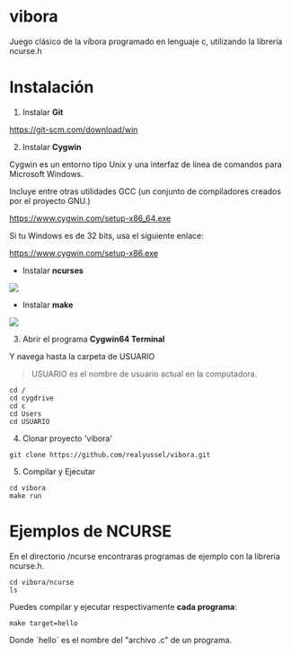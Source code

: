 # vibora

Juego clásico de la víbora programado en lenguaje c, utilizando la librería ncurse.h

# Instalación

1. Instalar __Git__

https://git-scm.com/download/win

2. Instalar __Cygwin__

Cygwin es un entorno tipo Unix y una interfaz de línea de comandos para Microsoft Windows.

Incluye entre otras utilidades GCC (un conjunto de compiladores creados por el proyecto GNU.)

https://www.cygwin.com/setup-x86_64.exe

Si tu Windows es de 32 bits, usa el siguiente enlace:

https://www.cygwin.com/setup-x86.exe

* Instalar __ncurses__

<img src="https://www.dropbox.com/s/88xi2y8yjnpgjua/ncurse.PNG?raw=1">

* Instalar __make__

<img src="https://www.dropbox.com/s/j7rt6aemzauy52i/make.PNG?raw=1">

3. Abrir el programa __Cygwin64 Terminal__

Y navega hasta la carpeta de USUARIO

> USUARIO es el nombre de usuario actual en la computadora.

```
cd /
cd cygdrive
cd c
cd Users
cd USUARIO
```

4. Clonar proyecto 'vibora'

```
git clone https://github.com/realyussel/vibora.git
```

5. Compilar y Ejecutar

```
cd vibora
make run
```

# Ejemplos de NCURSE

En el directorio /ncurse encontraras programas de ejemplo con la librería ncurse.h.

```
cd vibora/ncurse
ls
```

Puedes compilar y ejecutar respectivamente __cada programa__:

```
make target=hello
```

Donde ´hello´ es el nombre del "archivo .c" de un programa.
